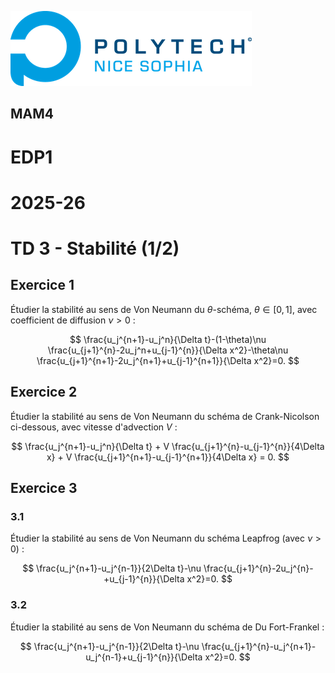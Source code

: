 ![PNS](https://raw.githubusercontent.com/pns-mam/edp1/master/logo-pns.png)

## MAM4

# EDP1
# 2025-26
# TD 3 - Stabilité (1/2)


## Exercice 1

Étudier la stabilité au sens de Von Neumann du $\theta$-schéma, $\theta \in [0,1]$, avec coefficient de diffusion $\nu > 0$ :

$$ \frac{u_j^{n+1}-u_j^n}{\Delta t}-(1-\theta)\nu \frac{u_{j+1}^{n}-2u_j^n+u_{j-1}^{n}}{\Delta x^2}-\theta\nu \frac{u_{j+1}^{n+1}-2u_j^{n+1}+u_{j-1}^{n+1}}{\Delta x^2}=0. $$

## Exercice 2

Étudier la stabilité au sens de Von Neumann du schéma de Crank-Nicolson ci-dessous, avec vitesse d'advection $V$ :

$$ \frac{u_j^{n+1}-u_j^n}{\Delta t} + V \frac{u_{j+1}^{n}-u_{j-1}^{n}}{4\Delta x} + V \frac{u_{j+1}^{n+1}-u_{j-1}^{n+1}}{4\Delta x} = 0. $$

## Exercice 3

### 3.1

Étudier la stabilité au sens de Von Neumann du schéma Leapfrog (avec $\nu > 0$) :

$$ \frac{u_j^{n+1}-u_j^{n-1}}{2\Delta t}-\nu \frac{u_{j+1}^{n}-2u_j^{n}-+u_{j-1}^{n}}{\Delta x^2}=0. $$

### 3.2

Étudier la stabilité au sens de Von Neumann du schéma de Du Fort-Frankel : 

$$ \frac{u_j^{n+1}-u_j^{n-1}}{2\Delta t}-\nu \frac{u_{j+1}^{n}-u_j^{n+1}-u_j^{n-1}+u_{j-1}^{n}}{\Delta x^2}=0. $$
